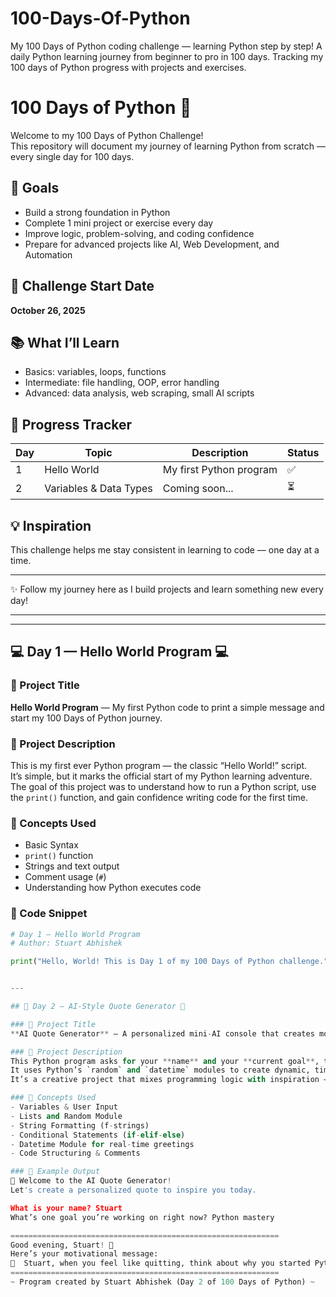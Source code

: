 # 100-Days-Of-Python
My 100 Days of Python coding challenge — learning Python step by step!  A daily Python learning journey from beginner to pro in 100 days.  Tracking my 100 days of Python progress with projects and exercises.
# 100 Days of Python 🐍

Welcome to my 100 Days of Python Challenge!  
This repository will document my journey of learning Python from scratch — every single day for 100 days.  

## 🚀 Goals
- Build a strong foundation in Python
- Complete 1 mini project or exercise every day
- Improve logic, problem-solving, and coding confidence
- Prepare for advanced projects like AI, Web Development, and Automation

## 📅 Challenge Start Date
**October 26, 2025**

## 📚 What I’ll Learn
- Basics: variables, loops, functions
- Intermediate: file handling, OOP, error handling
- Advanced: data analysis, web scraping, small AI scripts

## 🧩 Progress Tracker
| Day | Topic | Description | Status |
|-----|--------|--------------|--------|
| 1 | Hello World | My first Python program | ✅ |
| 2 | Variables & Data Types | Coming soon... | ⏳ |

## 💡 Inspiration
This challenge helps me stay consistent in learning to code — one day at a time.

---

✨ Follow my journey here as I build projects and learn something new every day!

---
---

## 💻 Day 1 — Hello World Program 💻

### 🔹 Project Title
**Hello World Program** — My first Python code to print a simple message and start my 100 Days of Python journey.

### 🔹 Project Description
This is my first ever Python program — the classic “Hello World!” script.  
It’s simple, but it marks the official start of my Python learning adventure.  
The goal of this project was to understand how to run a Python script, use the `print()` function, and gain confidence writing code for the first time.

### 🔹 Concepts Used
- Basic Syntax  
- `print()` function  
- Strings and text output  
- Comment usage (`#`)  
- Understanding how Python executes code  

### 🔹 Code Snippet
```python
# Day 1 – Hello World Program
# Author: Stuart Abhishek

print("Hello, World! This is Day 1 of my 100 Days of Python challenge.") Hello, World! This is Day 1 of my 100 Days of Python challenge.


---

## 🧠 Day 2 — AI-Style Quote Generator 🧠

### 🔹 Project Title
**AI Quote Generator** — A personalized mini-AI console that creates motivational quotes using Python.

### 🔹 Project Description
This Python program asks for your **name** and your **current goal**, then generates a **unique motivational quote** personalized for you.  
It uses Python’s `random` and `datetime` modules to create dynamic, time-based, and encouraging messages.  
It’s a creative project that mixes programming logic with inspiration — perfect for building consistency in learning.

### 🔹 Concepts Used
- Variables & User Input  
- Lists and Random Module  
- String Formatting (f-strings)  
- Conditional Statements (if-elif-else)  
- Datetime Module for real-time greetings  
- Code Structuring & Comments

### 🔹 Example Output
🤖 Welcome to the AI Quote Generator!
Let's create a personalized quote to inspire you today.

What is your name? Stuart
What’s one goal you’re working on right now? Python mastery

============================================================
Good evening, Stuart! 🌟
Here’s your motivational message:
💬  Stuart, when you feel like quitting, think about why you started Python mastery.
============================================================
~ Program created by Stuart Abhishek (Day 2 of 100 Days of Python) ~
